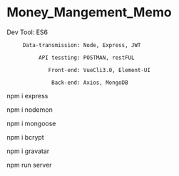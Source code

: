 ﻿# Money_Mangement_Memo
 
Dev Tool: ES6

         Data-transmission: Node, Express, JWT
         
              API tessting: POSTMAN, restFUL
              
                 Front-end: VueCli3.0, Element-UI
                 
                  Back-end: Axios, MongoDB
       
npm i express

npm i nodemon

npm i mongoose

npm i bcrypt

npm i gravatar

npm run server
